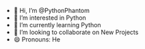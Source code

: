 - 👋 Hi, I’m @PythonPhantom
- 👀 I’m interested in Python
- 🌱 I’m currently learning Python
- 💞️ I’m looking to collaborate on New Projects
- 😄 Pronouns: He

<!---
PythonPhantom/PythonPhantom is a ✨ special ✨ repository because its `README.md` (this file) appears on your GitHub profile.
You can click the Preview link to take a look at your changes.
--->
